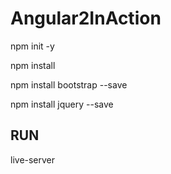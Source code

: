 # Angular2InAction


npm init -y

npm install

npm install bootstrap --save

npm install jquery --save


## RUN

live-server

##
